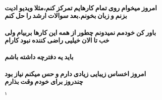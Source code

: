 امروز میخوام روی تمام کارهایم تمرکز کنم،مثلا ویدیو ادیت بزنم و زبان بخونم.بعد سوالات ارشد را حل کنم
---
باور کن خودمم نمیدونم چطور از همه این کارها بربیام ولی خب تا الان خیلیی راضی کننده نبود کارام
---
باید یه دفترچه داشته باشم
---
امروز اخساس زیبایی زیادی دارم و حس میکنم نیاز بود چندروز برای خودم وقت بذارم
---
۱‌
